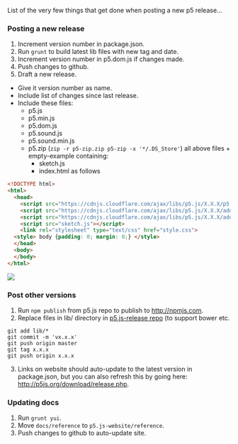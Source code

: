 List of the very few things that get done when posting a new p5 release...

### Posting a new release
1. Increment version number in package.json.
2. Run `grunt` to build latest lib files with new tag and date.
0. Increment version number in p5.dom.js if changes made.
3. Push changes to github.
4. Draft a new release.
  * Give it version number as name.
  * Include list of changes since last release.
  * Include these files:
    * p5.js
    * p5.min.js
    * p5.dom.js
    * p5.sound.js
    * p5.sound.min.js
    * p5.zip (`zip -r p5-zip.zip p5-zip -x '*/.DS_Store'`) all above files + empty-example containing:
      * sketch.js
      * index.html as follows
```html
<!DOCTYPE html>
<html>
  <head>
    <script src="https://cdnjs.cloudflare.com/ajax/libs/p5.js/X.X.X/p5.min.js"></script>
    <script src="https://cdnjs.cloudflare.com/ajax/libs/p5.js/X.X.X/addons/p5.dom.min.js"></script>
    <script src="https://cdnjs.cloudflare.com/ajax/libs/p5.js/X.X.X/addons/p5.sound.min.js"></script>
    <script src="sketch.js"></script>
    <link rel="stylesheet" type="text/css" href="style.css">
  <style> body {padding: 0; margin: 0;} </style>
  </head>
  <body>
  </body>
</html>
```
![](http://imgur.com/a/YQA9k)

### Post other versions
1. Run `npm publish` from p5.js repo to publish to http://npmjs.com.
2. Replace files in lib/ directory in [p5.js-release repo](https://github.com/lmccart/p5.js-release) (to support bower etc.
  ```
  git add lib/*
  git commit -m 'vx.x.x'
  git push origin master
  git tag x.x.x
  git push origin x.x.x
  ```

3. Links on website should auto-update to the latest version in package.json, but you can also refresh this by going here: http://p5js.org/download/release.php.

### Updating docs
1. Run `grunt yui`.
2. Move `docs/reference` to `p5.js-website/reference`.
3. Push changes to github to auto-update site.
